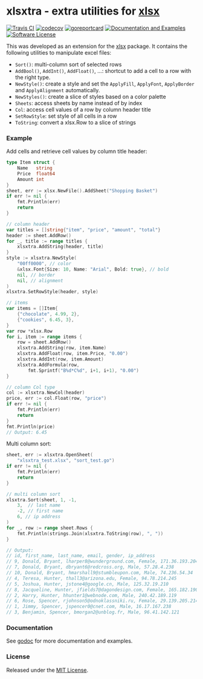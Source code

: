 # xlsxtra - extra utilities for [xlsx](https://github.com/tealeg/xlsx)

[![Travis CI](https://img.shields.io/travis/stanim/xlsxtra/master.svg?style=flat-square)](https://travis-ci.org/stanim/xlsxtra)
[![codecov](https://codecov.io/gh/stanim/xlsxtra/branch/master/graph/badge.svg)](https://codecov.io/gh/stanim/xlsxtra)
[![goreportcard](https://goreportcard.com/badge/github.com/stanim/xlsxtra)](https://goreportcard.com/report/github.com/stanim/xlsxtra)
[![Documentation and Examples](https://godoc.org/github.com/stanim/xlsxtra?status.svg)](https://godoc.org/github.com/stanim/xlsxtra)
[![Software License](https://img.shields.io/badge/license-mit-orange.svg?style=flat-square)](https://github.com/stanim/xlsxtra/blob/master/LICENSE)

This was developed as an extension for the
[xlsx](https://github.com/tealeg/xlsx)
package. It contains the following utilities to manipulate 
excel files:

- `Sort()`: multi-column sort of selected rows
- `AddBool()`, `AddInt()`, `AddFloat()`, ...: shortcut to add a cell to a row with the right type.
- `NewStyle()`: create a style and set the `ApplyFill`, `ApplyFont`, `ApplyBorder` and `ApplyAlignment` automatically.
- `NewStyles()`: create a slice of styles based on a color palette
- `Sheets`: access sheets by name instead of by index
- `Col`: access cell values of a row by column header title
- `SetRowStyle`: set style of all cells in a row
- `ToString`: convert a xlsx.Row to a slice of strings

### Example

Add cells and retrieve cell values by column title header:
```go
type Item struct {
	Name   string
	Price  float64
	Amount int
}
sheet, err := xlsx.NewFile().AddSheet("Shopping Basket")
if err != nil {
	fmt.Println(err)
	return
}

// column header
var titles = []string{"item", "price", "amount", "total"}
header := sheet.AddRow()
for _, title := range titles {
	xlsxtra.AddString(header, title)
}
style := xlsxtra.NewStyle(
	"00ff0000", // color
	&xlsx.Font{Size: 10, Name: "Arial", Bold: true}, // bold
	nil, // border
	nil, // alignment
)
xlsxtra.SetRowStyle(header, style)

// items
var items = []Item{
	{"chocolate", 4.99, 2},
	{"cookies", 6.45, 3},
}
var row *xlsx.Row
for i, item := range items {
	row = sheet.AddRow()
	xlsxtra.AddString(row, item.Name)
	xlsxtra.AddFloat(row, item.Price, "0.00")
	xlsxtra.AddInt(row, item.Amount)
	xlsxtra.AddFormula(row,
		fmt.Sprintf("B%d*C%d", i+1, i+1), "0.00")
}

// column Col type
col := xlsxtra.NewCol(header)
price, err := col.Float(row, "price")
if err != nil {
	fmt.Println(err)
	return
}
fmt.Println(price)
// Output: 6.45
```

Multi column sort:
```go
sheet, err := xlsxtra.OpenSheet(
	"xlsxtra_test.xlsx", "sort_test.go")
if err != nil {
	fmt.Println(err)
	return
}

// multi column sort
xlsxtra.Sort(sheet, 1, -1,
	3,  // last name
	-2, // first name
	6, // ip address
)
for _, row := range sheet.Rows {
	fmt.Println(strings.Join(xlsxtra.ToString(row), ", "))
}

// Output:
// id, first_name, last_name, email, gender, ip_address
// 9, Donald, Bryant, lharper8@wunderground.com, Female, 171.36.193.204
// 7, Donald, Bryant, dbryant6@redcross.org, Male, 57.28.4.238
// 10, Donald, Bryant, hmarshall9@stumbleupon.com, Male, 74.236.54.34
// 4, Teresa, Hunter, thall3@arizona.edu, Female, 94.78.214.245
// 5, Joshua, Hunter, jstone4@google.cn, Male, 125.32.19.210
// 8, Jacqueline, Hunter, jfields7@dagondesign.com, Female, 165.182.190.97
// 2, Harry, Hunter, hhunter1@webnode.com, Male, 240.42.189.119
// 6, Rose, Spencer, rjohnson5@odnoklassniki.ru, Female, 29.139.205.214
// 1, Jimmy, Spencer, jspencer0@cnet.com, Male, 16.17.167.238
// 3, Benjamin, Spencer, bmorgan2@unblog.fr, Male, 96.41.142.121
```

### Documentation

See [godoc](https://godoc.org/github.com/stanim/xlsxtra) for more documentation and examples.

### License

Released under the [MIT License](https://github.com/stanim/xlsxtra/blob/master/LICENSE).
